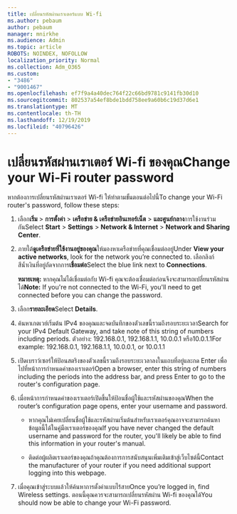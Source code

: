 ```yaml
---
title: เปลี่ยนรหัสผ่านเราเตอร์แบบ Wi-fi
ms.author: pebaum
author: pebaum
manager: mnirkhe
ms.audience: Admin
ms.topic: article
ROBOTS: NOINDEX, NOFOLLOW
localization_priority: Normal
ms.collection: Adm_O365
ms.custom:
- "3486"
- "9001467"
ms.openlocfilehash: ef7f9a4a40dec764f22c66bd9781c9141fb30d10
ms.sourcegitcommit: 802537a54ef8bde1bdd758ee9a60b6c19d37d6e1
ms.translationtype: MT
ms.contentlocale: th-TH
ms.lasthandoff: 12/19/2019
ms.locfileid: "40796426"
---
```

# <a name="change-your-wi-fi-router-password"></a><span data-ttu-id="a17d3-102">เปลี่ยนรหัสผ่านเราเตอร์ Wi-fi ของคุณ</span><span class="sxs-lookup"><span data-stu-id="a17d3-102">Change your Wi-Fi router password</span></span>

<span data-ttu-id="a17d3-103">หากต้องการเปลี่ยนรหัสผ่านเราเตอร์ Wi-fi ให้ทำตามขั้นตอนต่อไปนี้</span><span class="sxs-lookup"><span data-stu-id="a17d3-103">To change your Wi-Fi router's password, follow these steps:</span></span>

1. <span data-ttu-id="a17d3-104">เลือก**เริ่ม** > **การตั้งค่า** > **เครือข่าย & เครือข่ายอินเทอร์เน็ต** > **และศูนย์กลาง**การใช้งานร่วมกัน</span><span class="sxs-lookup"><span data-stu-id="a17d3-104">Select **Start** > **Settings** > **Network & Internet** > **Network and Sharing Center**.</span></span>

2. <span data-ttu-id="a17d3-105">ภายใต้**ดูเครือข่ายที่ใช้งานอยู่ของคุณ**ให้มองหาเครือข่ายที่คุณเชื่อมต่ออยู่</span><span class="sxs-lookup"><span data-stu-id="a17d3-105">Under **View your active networks**, look for the network you’re connected to.</span></span> <span data-ttu-id="a17d3-106">เลือกลิงก์สีน้ำเงินที่อยู่ถัดจากการ**เชื่อมต่อ**</span><span class="sxs-lookup"><span data-stu-id="a17d3-106">Select the blue link next to **Connections**.</span></span><br>

   <span data-ttu-id="a17d3-107">**หมายเหตุ:** หากคุณไม่ได้เชื่อมต่อกับ Wi-fi คุณจะต้องเชื่อมต่อก่อนจึงจะสามารถเปลี่ยนรหัสผ่านได้</span><span class="sxs-lookup"><span data-stu-id="a17d3-107">**Note:** If you're not connected to the Wi-Fi, you'll need to get connected before you can change the password.</span></span>

3. <span data-ttu-id="a17d3-108">เลือก**รายละเอียด**</span><span class="sxs-lookup"><span data-stu-id="a17d3-108">Select **Details**.</span></span>

4. <span data-ttu-id="a17d3-109">ค้นหาเกตเวย์เริ่มต้น IPv4 ของคุณและจดบันทึกของตัวเลขนี้รวมถึงรอบระยะเวลา</span><span class="sxs-lookup"><span data-stu-id="a17d3-109">Search for your IPv4 Default Gateway, and take note of this string of numbers including periods.</span></span> <span data-ttu-id="a17d3-110">ตัวอย่าง: 192.168.0.1, 192.168.1.1, 10.0.0.1 หรือ10.0.1.1</span><span class="sxs-lookup"><span data-stu-id="a17d3-110">For example: 192.168.0.1, 192.168.1.1, 10.0.0.1, or 10.0.1.1</span></span>

5. <span data-ttu-id="a17d3-111">เปิดเบราว์เซอร์ให้ป้อนสตริงของตัวเลขนี้รวมถึงรอบระยะเวลาลงในแถบที่อยู่และกด Enter เพื่อไปที่หน้าการกำหนดค่าของเราเตอร์</span><span class="sxs-lookup"><span data-stu-id="a17d3-111">Open a browser, enter this string of numbers including the periods into the address bar, and press Enter to go to the router's configuration page.</span></span>

6. <span data-ttu-id="a17d3-112">เมื่อหน้าการกำหนดค่าของเราเตอร์เปิดขึ้นให้ป้อนชื่อผู้ใช้และรหัสผ่านของคุณ</span><span class="sxs-lookup"><span data-stu-id="a17d3-112">When the router’s configuration page opens, enter your username and password.</span></span><br>
   - <span data-ttu-id="a17d3-113">หากคุณไม่เคยเปลี่ยนชื่อผู้ใช้และรหัสผ่านเริ่มต้นสำหรับเราเตอร์คุณอาจจะสามารถค้นหาข้อมูลนี้ได้ในคู่มือเราเตอร์ของคุณ</span><span class="sxs-lookup"><span data-stu-id="a17d3-113">If you have never changed the default username and password for the router, you'll likely be able to find this information in your router's manual.</span></span>

   - <span data-ttu-id="a17d3-114">ติดต่อผู้ผลิตเราเตอร์ของคุณถ้าคุณต้องการการสนับสนุนเพิ่มเติมเข้าสู่เว็บไซต์นี้</span><span class="sxs-lookup"><span data-stu-id="a17d3-114">Contact the manufacturer of your router if you need additional support logging into this webpage.</span></span>

7. <span data-ttu-id="a17d3-115">เมื่อคุณเข้าสู่ระบบแล้วให้ค้นหาการตั้งค่าแบบไร้สาย</span><span class="sxs-lookup"><span data-stu-id="a17d3-115">Once you’re logged in, find Wireless settings.</span></span> <span data-ttu-id="a17d3-116">ตอนนี้คุณควรจะสามารถเปลี่ยนรหัสผ่าน Wi-fi ของคุณได้</span><span class="sxs-lookup"><span data-stu-id="a17d3-116">You should now be able to change your Wi-Fi password.</span></span>
